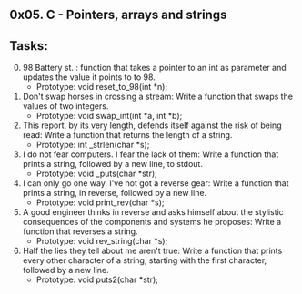 0x05. C - Pointers, arrays and strings
---------------------------------------
## Tasks:

0. 98 Battery st. : function that takes a pointer to an int as parameter and updates the value it points to to 98.
	* Prototype: void reset_to_98(int *n);
1. Don't swap horses in crossing a stream: Write a function that swaps the values of two integers.
	* Prototype: void swap_int(int *a, int *b);
2. This report, by its very length, defends itself against the risk of being read: Write a function that returns the length of a string.
	* Prototype: int _strlen(char *s);
3. I do not fear computers. I fear the lack of them: Write a function that prints a string, followed by a new line, to stdout.
	* Prototype: void _puts(char *str);
4. I can only go one way. I've not got a reverse gear: Write a function that prints a string, in reverse, followed by a new line.
	* Prototype: void print_rev(char *s);
5. A good engineer thinks in reverse and asks himself about the stylistic consequences of the components and systems he proposes: Write a function that reverses a string.
	* Prototype: void rev_string(char *s);
6. Half the lies they tell about me aren't true: Write a function that prints every other character of a string, starting with the first character, followed by a new line.
	* Prototype: void puts2(char *str);

